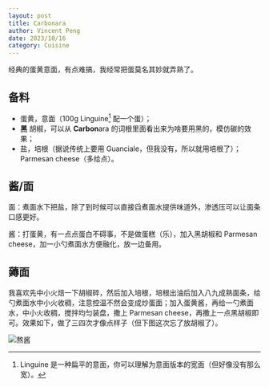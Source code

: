 ```yaml
---
layout: post
title: Carbonara
author: Vincent Peng
date: 2023/10/16
category: Cuisine
---
```


经典的蛋黄意面，有点难搞，我经常把蛋莫名其妙就弄熟了。

## 备料

-   蛋黄，意面（100g Linguine[^1] 配一个蛋）；
-   **黑** 胡椒，可以从 **Carbon**ara 的词根里面看出来为啥要用黑的，模仿碳的效果；
-   盐，培根（据说传统上要用 Guanciale，但我没有，所以就用培根了）；Parmesan cheese（多给点）。

## 酱/面

面：煮面水下把盐，除了到时候可以直接舀煮面水提供味道外，渗透压可以让面条口感更好。

酱：打蛋黄，有一点点蛋白不碍事，不是做蛋糕（乐），加入黑胡椒和 Parmesan cheese，加一小勺煮面水方便融化，放一边备用。

## 薅面

我喜欢先中小火焙一下胡椒碎，然后加入培根，培根出油后加入八九成熟面条，给勺煮面水中小火收稠，注意控温不然会变成炒蛋面；加入蛋黄酱，再给一勺煮面水，中小火收稠，搅拌均匀装盘，撒上 Parmesan cheese，再撒上一点黑胡椒即可。效果如下，做了三四次才像点样子（但下图这次忘了放胡椒了）。

![熬酱]({{site.baseurl}}/assets/photos/cuisine/carbonara.jpg)


[^1]: Linguine 是一种扁平的意面，你可以理解为意面版本的宽面（但好像没有那么宽）。

